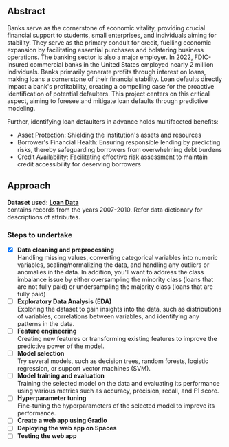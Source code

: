 ## Abstract
Banks serve as the cornerstone of economic vitality, providing crucial financial support to students, small enterprises, and individuals aiming for stability. They serve as the primary conduit for credit, fuelling economic expansion by facilitating essential purchases and bolstering business operations. The banking sector is also a major employer. In 2022, FDIC-insured commercial banks in the United States employed nearly 2 million individuals. Banks primarily generate profits through interest on loans, making loans a cornerstone of their financial stability. Loan defaults directly impact a bank's profitability, creating a compelling case for the proactive identification of potential defaulters. This project centers on this critical aspect, aiming to foresee and mitigate loan defaults through predictive modeling.

Further, identifying loan defaulters in advance holds multifaceted benefits:

- Asset Protection: Shielding the institution's assets and resources
- Borrower's Financial Health: Ensuring responsible lending by predicting risks, thereby safeguarding borrowers from overwhelming debt burdens
- Credit Availability: Facilitating effective risk assessment to maintain credit accessibility for deserving borrowers

## Approach
**Dataset used: [Loan Data](https://www.kaggle.com/datasets/itssuru/loan-data/)**  
contains records from the years 2007-2010. Refer data dictionary for descriptions of attributes. 

### Steps to undertake
- [x] **Data cleaning and preprocessing**  
Handling missing values, converting categorical variables into numeric variables, scaling/normalizing the data, and handling any outliers or anomalies in the data. In addition, you'll want to address the class imbalance issue by either oversampling the minority class (loans that are not fully paid) or undersampling the majority class (loans that are fully paid)  
- [ ] **Exploratory Data Analysis (EDA)**  
Exploring the dataset to gain insights into the data, such as distributions of variables, correlations between variables, and identifying any patterns in the data.  
- [ ] **Feature engineering**  
Creating new features or transforming existing features to improve the predictive power of the model.  
- [ ] **Model selection**  
Try several models, such as decision trees, random forests, logistic regression, or support vector machines (SVM).  
- [ ] **Model training and evaluation**  
Training the selected model on the data and evaluating its performance using various metrics such as accuracy, precision, recall, and F1 score.  
- [ ] **Hyperparameter tuning**  
Fine-tuning the hyperparameters of the selected model to improve its performance.   
- [ ] **Create a web app using Gradio**  
- [ ] **Deploying the web app on Spaces**  
- [ ] **Testing the web app**  
